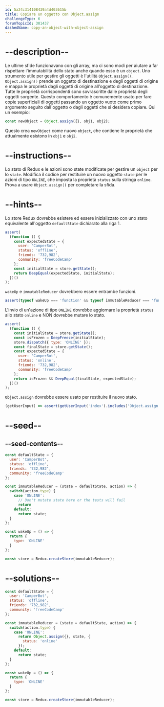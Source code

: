 ```yaml
---
id: 5a24c314108439a4d403615b
title: Copiare un oggetto con Object.assign
challengeType: 6
forumTopicId: 301437
dashedName: copy-an-object-with-object-assign
---
```


# --description--

Le ultime sfide funzionavano con gli array, ma ci sono modi per aiutare a far rispettare l'immutabilità dello stato anche quando esso è un `object`. Uno strumento utile per gestire gli oggetti è l'utilità `Object.assign()`. `Object.assign()` prende un oggetto di destinazione e degli oggetti di origine e mappa le proprietà dagli oggetti di origine all'oggetto di destinazione. Tutte le proprietà corrispondenti sono sovrascritte dalle proprietà degli oggetti sorgente. Questo comportamento è comunemente usato per fare copie superficiali di oggetti passando un oggetto vuoto come primo argomento seguito dall'oggetto o dagli oggetti che si desidera copiare. Qui un esempio:

```js
const newObject = Object.assign({}, obj1, obj2);
```

Questo crea `newObject` come nuovo `object`, che contiene le proprietà che attualmente esistono in `obj1` e `obj2`.

# --instructions--

Lo stato di Redux e le azioni sono state modificate per gestire un `object` per lo `state`. Modifica il codice per restituire un nuovo oggetto `state` per le azioni di tipo `ONLINE`, che imposta la proprietà `status` sulla stringa `online`. Prova a usare `Object.assign()` per completare la sfida.

# --hints--

Lo store Redux dovrebbe esistere ed essere inizializzato con uno stato equivalente all'oggetto `defaultState` dichiarato alla riga 1.

```js
assert(
  (function () {
    const expectedState = {
      user: 'CamperBot',
      status: 'offline',
      friends: '732,982',
      community: 'freeCodeCamp'
    };
    const initialState = store.getState();
    return DeepEqual(expectedState, initialState);
  })()
);
```

`wakeUp` e `immutableReducer` dovrebbero essere entrambe funzioni.

```js
assert(typeof wakeUp === 'function' && typeof immutableReducer === 'function');
```

L'invio di un'azione di tipo `ONLINE` dovrebbe aggiornare la proprietà `status` allo stato `online` e NON dovrebbe mutare lo stato.

```js
assert(
  (function () {
    const initialState = store.getState();
    const isFrozen = DeepFreeze(initialState);
    store.dispatch({ type: 'ONLINE' });
    const finalState = store.getState();
    const expectedState = {
      user: 'CamperBot',
      status: 'online',
      friends: '732,982',
      community: 'freeCodeCamp'
    };
    return isFrozen && DeepEqual(finalState, expectedState);
  })()
);
```

`Object.assign` dovrebbe essere usato per restituire il nuovo stato.

```js
(getUserInput) => assert(getUserInput('index').includes('Object.assign'));
```

# --seed--

## --seed-contents--

```js
const defaultState = {
  user: 'CamperBot',
  status: 'offline',
  friends: '732,982',
  community: 'freeCodeCamp'
};

const immutableReducer = (state = defaultState, action) => {
  switch(action.type) {
    case 'ONLINE':
      // Don't mutate state here or the tests will fail
      return
    default:
      return state;
  }
};

const wakeUp = () => {
  return {
    type: 'ONLINE'
  }
};

const store = Redux.createStore(immutableReducer);
```

# --solutions--

```js
const defaultState = {
  user: 'CamperBot',
  status: 'offline',
  friends: '732,982',
  community: 'freeCodeCamp'
};

const immutableReducer = (state = defaultState, action) => {
  switch(action.type) {
    case 'ONLINE':
      return Object.assign({}, state, {
        status: 'online'
      });
    default:
      return state;
  }
};

const wakeUp = () => {
  return {
    type: 'ONLINE'
  }
};

const store = Redux.createStore(immutableReducer);
```
